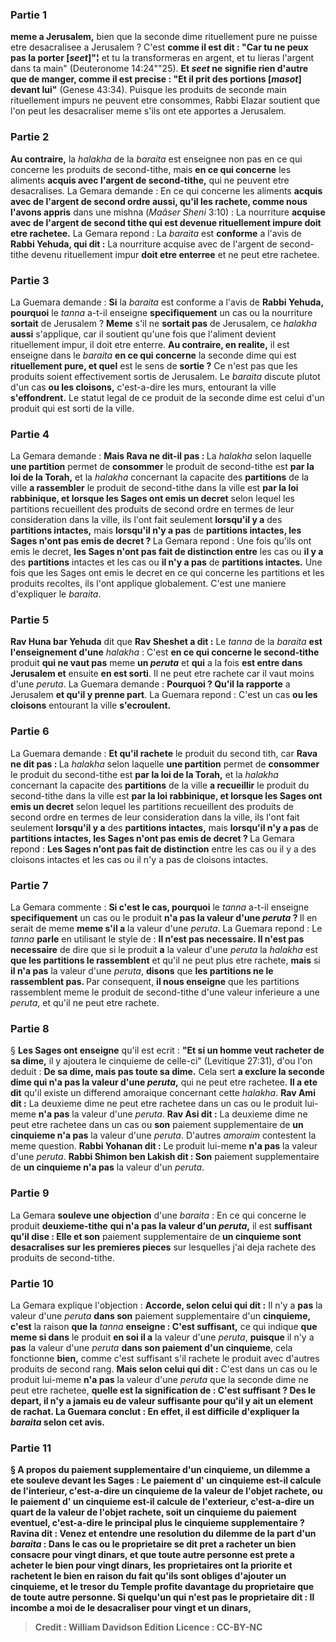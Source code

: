 
### Partie 1
<b>meme a Jerusalem,</b> bien que la seconde dime rituellement pure ne puisse etre desacralisee a Jerusalem ? C'est <b>comme il est dit : "Car tu ne peux pas la porter [<i>seet</i>]"¦</b> et tu la transformeras en argent, et tu lieras l'argent dans ta main" (Deuteronome 14:24""25). <b>Et <i>seet</i> ne signifie rien d'autre que de manger, comme il est precise : "Et il prit des portions [<i>masot</i>] devant lui"</b> (Genese 43:34). Puisque les produits de seconde main rituellement impurs ne peuvent etre consommes, Rabbi Elazar soutient que l'on peut les desacraliser meme s'ils ont ete apportes a Jerusalem.

### Partie 2
<b>Au contraire,</b> la <i>halakha</i> de la <i>baraita</i> est enseignee non pas en ce qui concerne les produits de second-tithe, mais <b>en ce qui concerne</b> les aliments <b>acquis avec l'argent de second-tithe,</b> qui ne peuvent etre desacralises. La Gemara demande : En ce qui concerne les aliments <b>acquis avec de l'argent de second ordre aussi, qu'il les rachete, comme nous l'avons appris</b> dans une mishna (<i>Maâser Sheni</i> 3:10) : La nourriture <b>acquise avec de l'argent de second tithe qui est devenue rituellement impure doit etre rachetee.</b> La Gemara repond : La <i>baraita</i> est <b>conforme</b> a l'avis de <b>Rabbi Yehuda, qui dit :</b> La nourriture acquise avec de l'argent de second-tithe devenu rituellement impur <b>doit etre enterree</b> et ne peut etre rachetee.

### Partie 3
La Guemara demande : <b>Si</b> la <i>baraita</i> est conforme a l'avis de <b>Rabbi Yehuda, pourquoi</b> le <i>tanna</i> a-t-il enseigne <b>specifiquement</b> un cas ou la nourriture <b>sortait</b> de Jerusalem ? <b>Meme</b> s'il ne <b>sortait pas</b> de Jerusalem, ce <i>halakha</i> <b>aussi</b> s'applique, car il soutient qu'une fois que l'aliment devient rituellement impur, il doit etre enterre. <b>Au contraire, en realite,</b> il est enseigne dans le <i>baraita</i> <b>en ce qui concerne</b> la seconde dime qui est <b>rituellement pure, et quel</b> est le sens de <b>sortie ?</b> Ce n'est pas que les produits soient effectivement sortis de Jerusalem. Le <i>baraita</i> discute plutot d'un cas <b>ou les cloisons,</b> c'est-a-dire les murs, entourant la ville <b>s'effondrent.</b> Le statut legal de ce produit de la seconde dime est celui d'un produit qui est sorti de la ville.

### Partie 4
La Gemara demande : <b>Mais Rava ne dit-il pas : </b> La <i>halakha</i> selon laquelle <b>une partition</b> permet de <b>consommer</b> le produit de second-tithe est <b>par la loi de la Torah,</b> et la <i>halakha</i> concernant la capacite des <b>partitions</b> de la ville <b>a rassembler</b> le produit de second-tithe dans la ville est <b>par la loi rabbinique, et lorsque les Sages ont emis un decret</b> selon lequel les partitions recueillent des produits de second ordre en termes de leur consideration dans la ville, ils l'ont fait seulement <b>lorsqu'il y a</b> des <b>partitions intactes,</b> mais <b>lorsqu'il n'y a pas</b> de <b>partitions intactes, les Sages n'ont pas emis de decret ? </b> La Gemara repond : Une fois qu'ils ont emis le decret, <b>les Sages n'ont pas fait de distinction entre</b> les cas ou <b>il y a</b> des <b>partitions</b> intactes et les cas ou <b>il n'y a pas</b> de <b>partitions intactes.</b> Une fois que les Sages ont emis le decret en ce qui concerne les partitions et les produits recoltes, ils l'ont applique globalement. C'est une maniere d'expliquer le <i>baraita</i>.

### Partie 5
<b>Rav Huna bar Yehuda</b> dit que <b>Rav Sheshet a dit :</b> Le <i>tanna</i> de la <i>baraita</i> <b>est l'enseignement d'une</b> <i>halakha</i> : C'est <b>en ce qui concerne le second-tithe</b> produit <b>qui ne vaut pas</b> meme <b>un <i>peruta</i></b> et <b>qui</b> a la fois <b>est entre dans Jerusalem et</b> ensuite <b>en est sorti</b>. Il ne peut etre rachete car il vaut moins d'une <i>peruta</i>. La Guemara demande : <b>Pourquoi ? Qu'il la rapporte</b> a Jerusalem <b>et qu'il y prenne part</b>. La Guemara repond : C'est un cas <b>ou les cloisons</b> entourant la ville <b>s'ecroulent.</b>

### Partie 6
La Guemara demande : <b>Et qu'il rachete</b> le produit du second tith, car <b>Rava ne dit pas : </b> La <i>halakha</i> selon laquelle <b>une partition</b> permet de <b>consommer</b> le produit du second-tithe est <b>par la loi de la Torah,</b> et la <i>halakha</i> concernant la capacite des <b>partitions</b> de la ville <b>a recueillir</b> le produit du second-tithe dans la ville est <b>par la loi rabbinique, et lorsque les Sages ont emis un decret</b> selon lequel les partitions recueillent des produits de second ordre en termes de leur consideration dans la ville, ils l'ont fait seulement <b>lorsqu'il y a</b> des <b>partitions intactes,</b> mais <b>lorsqu'il n'y a pas</b> de <b>partitions intactes, les Sages n'ont pas emis de decret ? </b> La Gemara repond : <b>Les Sages n'ont pas fait de distinction</b> entre les cas ou il y a des cloisons intactes et les cas ou il n'y a pas de cloisons intactes.

### Partie 7
La Gemara commente : <b>Si c'est le cas, pourquoi</b> le <i>tanna</i> a-t-il enseigne <b>specifiquement</b> un cas ou le produit <b>n'a pas la valeur d'une <i>peruta</i> ? </b> Il en serait de meme <b>meme s'il a</b> la valeur d'une <i>peruta</i>. La Guemara repond : Le <i>tanna</i> <b>parle</b> en utilisant le style de : <b>Il n'est pas necessaire. Il n'est pas necessaire</b> de dire que si le produit <b>a</b> la valeur d'une <i>peruta</i> la <i>halakha</i> est <b>que les partitions le rassemblent</b> et qu'il ne peut plus etre rachete, <b>mais</b> si <b>il n'a pas</b> la valeur d'une <i>peruta</i>, <b>disons</b> que <b>les partitions ne le rassemblent pas. </b> Par consequent, <b>il nous enseigne</b> que les partitions rassemblent meme le produit de second-tithe d'une valeur inferieure a une <i>peruta</i>, et qu'il ne peut etre rachete.

### Partie 8
§ <b>Les Sages ont enseigne</b> qu'il est ecrit : <b>"Et si un homme veut racheter de sa dime,</b> il y ajoutera le cinquieme de celle-ci" (Levitique 27:31), d'ou l'on deduit : <b>De sa dime, mais pas toute sa dime.</b> Cela sert <b>a exclure la seconde dime qui n'a pas la valeur d'une <i>peruta</i>,</b> qui ne peut etre rachetee. <b>Il a ete dit</b> qu'il existe un differend amoraique concernant cette <i>halakha</i>. <b>Rav Ami dit :</b> La deuxieme dime ne peut etre rachetee dans un cas ou le produit lui-meme <b>n'a pas</b> la valeur d'une <i>peruta</i>. <b>Rav Asi dit :</b> La deuxieme dime ne peut etre rachetee dans un cas ou <b>son</b> paiement supplementaire de <b>un cinquieme n'a pas</b> la valeur d'une <i>peruta</i>. D'autres <i>amoraim</i> contestent la meme question. <b>Rabbi Yohanan dit :</b> Le produit lui-meme <b>n'a pas</b> la valeur d'une <i>peruta</i>. <b>Rabbi Shimon ben Lakish dit : Son</b> paiement supplementaire de <b>un cinquieme n'a pas</b> la valeur d'un <i>peruta</i>.

### Partie 9
La Gemara <b>souleve une objection</b> d'une <i>baraita</i> : En ce qui concerne le produit <b>deuxieme-tithe</b> <b>qui n'a pas la valeur d'un <i>peruta</i>,</b> il est <b>suffisant qu'il dise : Elle et son</b> paiement supplementaire de <b>un cinquieme sont desacralises sur les premieres pieces</b> sur lesquelles j'ai deja rachete des produits de second-tithe.

### Partie 10
La Gemara explique l'objection : <b>Accorde, selon celui qui dit :</b> Il n'y a <b>pas</b> la valeur d'une <i>peruta</i> <b>dans son</b> paiement supplementaire d'un <b>cinquieme, c'est</b> la raison <b>que la</b> <i>tanna</i> <b>enseigne : C'est suffisant,</b> ce qui indique <b>que meme si dans</b> le produit <b>en soi il a</b> la valeur d'une <i>peruta</i>, <b>puisque</b> il n'y a <b>pas</b> la valeur d'une <i>peruta</i> <b>dans son paiement d'un cinquieme</b>, cela fonctionne <b>bien,</b> comme c'est suffisant s'il rachete le produit avec d'autres produits de second rang. <b>Mais selon celui qui dit :</b> C'est dans un cas ou le produit lui-meme <b>n'a pas</b> la valeur d'une <i>peruta</i> que la seconde dime ne peut etre rachetee, <b>quelle est la signification de : <b>C'est suffisant ?</b> Des le depart, il n'y a jamais eu de valeur suffisante pour qu'il y ait un element de rachat. La Guemara conclut : En effet, il est <b>difficile</b> d'expliquer la <i>baraita</i> selon cet avis.

### Partie 11
§ A propos du paiement supplementaire d'un cinquieme, <b>un dilemme a ete souleve devant</b> les Sages : Le paiement d' <b>un cinquieme</b> est-il calcule <b>de l'interieur,</b> c'est-a-dire un cinquieme de la valeur de l'objet rachete, <b>ou</b> le paiement d' <b>un cinquieme</b> est-il calcule <b>de l'exterieur,</b> c'est-a-dire un quart de la valeur de l'objet rachete, soit un cinquieme du paiement eventuel, c'est-a-dire le principal plus le cinquieme supplementaire ? <b>Ravina dit : Venez</b> et <b>entendre</b> une resolution du dilemme de la part d'un <i>baraita</i> : Dans le cas ou <b>le proprietaire se dit</b> pret a racheter un bien consacre <b>pour vingt</b> dinars, <b>et que toute</b> autre <b>personne</b> est prete a acheter le bien <b>pour vingt</b> dinars, <b>les proprietaires ont la priorite</b> et rachetent le bien <b>en raison</b> du fait <b>qu'ils</b> sont obliges d'<b>ajouter un cinquieme,</b> et le tresor du Temple profite davantage du proprietaire que de toute autre personne. Si <b>quelqu'un</b> qui n'est pas le proprietaire <b>dit : Il</b> incombe <b>a moi</b> de le desacraliser <b>pour vingt et un</b> dinars,

>Credit : William Davidson Edition
>Licence : CC-BY-NC